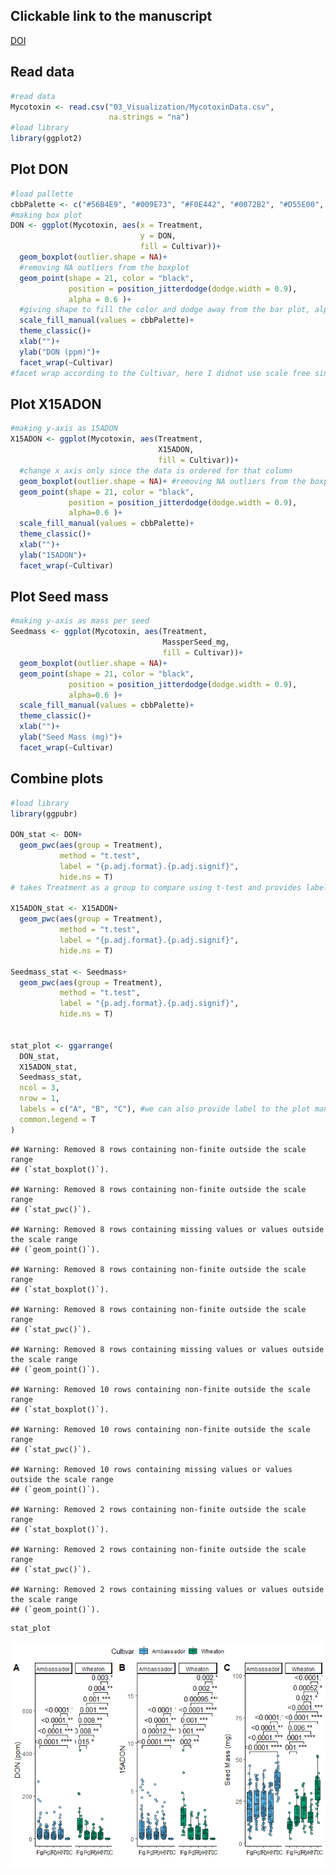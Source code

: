 ## Clickable link to the manuscript

[DOI](https://doi.org/10.1094/PDIS-06-21-1253-RE)

## Read data

``` r
#read data
Mycotoxin <- read.csv("03_Visualization/MycotoxinData.csv",
                      na.strings = "na")
#load library
library(ggplot2)
```

## Plot DON

``` r
#load pallette
cbbPalette <- c("#56B4E9", "#009E73", "#F0E442", "#0072B2", "#D55E00", "#CC79A7")
#making box plot
DON <- ggplot(Mycotoxin, aes(x = Treatment, 
                             y = DON, 
                             fill = Cultivar))+
  geom_boxplot(outlier.shape = NA)+
  #removing NA outliers from the boxplot
  geom_point(shape = 21, color = "black", 
             position = position_jitterdodge(dodge.width = 0.9),
             alpha = 0.6 )+ 
  #giving shape to fill the color and dodge away from the bar plot, alpha value provides transparency to the points
  scale_fill_manual(values = cbbPalette)+
  theme_classic()+
  xlab("")+
  ylab("DON (ppm)")+
  facet_wrap(~Cultivar)
#facet wrap according to the Cultivar, here I didnot use scale free since all all the plot space is used.
```

## Plot X15ADON

``` r
#making y-axis as 15ADON 
X15ADON <- ggplot(Mycotoxin, aes(Treatment, 
                                 X15ADON, 
                                 fill = Cultivar))+
  #change x axis only since the data is ordered for that column
  geom_boxplot(outlier.shape = NA)+ #removing NA outliers from the boxplot
  geom_point(shape = 21, color = "black",
             position = position_jitterdodge(dodge.width = 0.9), 
             alpha=0.6 )+ 
  scale_fill_manual(values = cbbPalette)+
  theme_classic()+
  xlab("")+
  ylab("15ADON")+
  facet_wrap(~Cultivar)
```

## Plot Seed mass

``` r
#making y-axis as mass per seed
Seedmass <- ggplot(Mycotoxin, aes(Treatment,
                                  MassperSeed_mg,
                                  fill = Cultivar))+ 
  geom_boxplot(outlier.shape = NA)+
  geom_point(shape = 21, color = "black", 
             position = position_jitterdodge(dodge.width = 0.9),
             alpha=0.6 )+
  scale_fill_manual(values = cbbPalette)+
  theme_classic()+
  xlab("")+
  ylab("Seed Mass (mg)")+
  facet_wrap(~Cultivar)
```

## Combine plots

``` r
#load library 
library(ggpubr)

DON_stat <- DON+
  geom_pwc(aes(group = Treatment),
           method = "t.test", 
           label = "{p.adj.format}.{p.adj.signif}",
           hide.ns = T)
# takes Treatment as a group to compare using t-test and provides label for p-adjusted value and significance. It was looking busy so I removes the ns using hide.ns

X15ADON_stat <- X15ADON+
  geom_pwc(aes(group = Treatment),
           method = "t.test",
           label = "{p.adj.format}.{p.adj.signif}", 
           hide.ns = T)

Seedmass_stat <- Seedmass+
  geom_pwc(aes(group = Treatment), 
           method = "t.test", 
           label = "{p.adj.format}.{p.adj.signif}", 
           hide.ns = T)


stat_plot <- ggarrange(
  DON_stat,
  X15ADON_stat,
  Seedmass_stat,
  ncol = 3,
  nrow = 1,
  labels = c("A", "B", "C"), #we can also provide label to the plot manually
  common.legend = T
)
```

    ## Warning: Removed 8 rows containing non-finite outside the scale range
    ## (`stat_boxplot()`).

    ## Warning: Removed 8 rows containing non-finite outside the scale range
    ## (`stat_pwc()`).

    ## Warning: Removed 8 rows containing missing values or values outside the scale range
    ## (`geom_point()`).

    ## Warning: Removed 8 rows containing non-finite outside the scale range
    ## (`stat_boxplot()`).

    ## Warning: Removed 8 rows containing non-finite outside the scale range
    ## (`stat_pwc()`).

    ## Warning: Removed 8 rows containing missing values or values outside the scale range
    ## (`geom_point()`).

    ## Warning: Removed 10 rows containing non-finite outside the scale range
    ## (`stat_boxplot()`).

    ## Warning: Removed 10 rows containing non-finite outside the scale range
    ## (`stat_pwc()`).

    ## Warning: Removed 10 rows containing missing values or values outside the scale range
    ## (`geom_point()`).

    ## Warning: Removed 2 rows containing non-finite outside the scale range
    ## (`stat_boxplot()`).

    ## Warning: Removed 2 rows containing non-finite outside the scale range
    ## (`stat_pwc()`).

    ## Warning: Removed 2 rows containing missing values or values outside the scale range
    ## (`geom_point()`).

``` r
stat_plot
```

![](04_InClass_Assignment_RMarkdown_files/figure-gfm/Combine%20all%20the%20plots%20using%20ggarrange-1.png)<!-- -->
